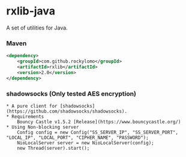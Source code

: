 # rxlib-java

A set of utilities for Java.

### Maven
```xml
<dependency>
    <groupId>com.github.rockylomo</groupId>
    <artifactId>rxlib</artifactId>
    <version>2.0</version>
</dependency>
```

### shadowsocks (Only tested AES encryption)
    * A pure client for [shadowsocks](https://github.com/shadowsocks/shadowsocks).
    * Requirements
        Bouncy Castle v1.5.2 [Release](https://www.bouncycastle.org/)
    * Using Non-blocking server
        Config config = new Config("SS_SERVER_IP", "SS_SERVER_PORT", "LOCAL_IP", "LOCAL_PORT", "CIPHER_NAME", "PASSWORD");
        NioLocalServer server = new NioLocalServer(config);
        new Thread(server).start();
